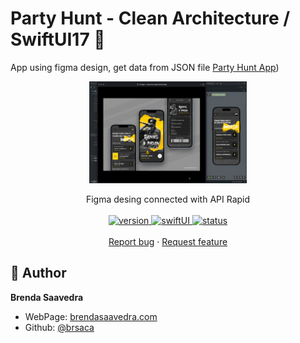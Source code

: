 # Party Hunt - Clean Architecture / SwiftUI17 👋

App using figma design, get data from JSON file [Party Hunt App](https://www.figma.com/file/6kp9ovDTJKRJsc0aDcd1Uc/Party-Hunt-App-(Community)?node-id=1%3A8&mode=dev))
<p align="center">
<a href="#">
 <img src="images/demo.gif" align="center" width=50%> 
</a> 
<br><br>
     Figma desing connected with API Rapid
    <br><br>
  <a href="#">
    <img alt="version" src="https://img.shields.io/badge/Version-v1.0-red.svg" />
  </a>
  <a href="#">
    <img alt="swiftUI" src="https://img.shields.io/badge/SwiftUI-17-blue.svg" />
  </a>
  <a href="#">
    <img alt="status" src="https://img.shields.io/badge/status-done-green.svg" />
  </a>
  <br>
    <br>
    <a href="https://github.com/brsaca/PartyHunt/issues/new">Report bug</a>
    ·
    <a href="https://github.com/brsaca/PartyHunt/issues/new">Request feature</a>
</p>


## 👤 Author

**Brenda Saavedra**

- WebPage: [brendasaavedra.com](http://brendasaavedra.com)
- Github: [@brsaca](https://github.com/brsaca/)
